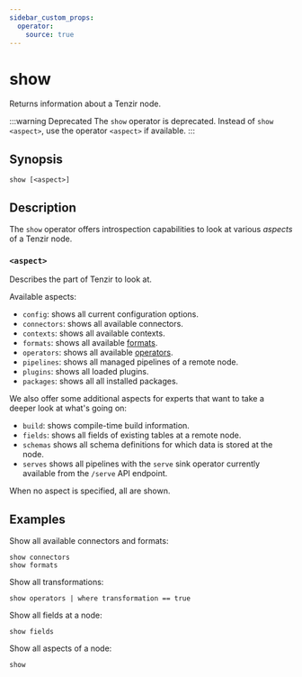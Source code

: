 ```yaml
---
sidebar_custom_props:
  operator:
    source: true
---
```


# show

Returns information about a Tenzir node.

:::warning Deprecated
The `show` operator is deprecated. Instead of `show <aspect>`, use the operator
`<aspect>` if available.
:::

## Synopsis

```
show [<aspect>]
```

## Description

The `show` operator offers introspection capabilities to look at various
*aspects* of a Tenzir node.

### `<aspect>`

Describes the part of Tenzir to look at.

Available aspects:

- `config`: shows all current configuration options.
- `connectors`: shows all available connectors.
- `contexts`: shows all available contexts.
- `formats`: shows all available [formats](../formats.md).
- `operators`: shows all available [operators](../operators.md).
- `pipelines`: shows all managed pipelines of a remote node.
- `plugins`: shows all loaded plugins.
- `packages`: shows all all installed packages.

We also offer some additional aspects for experts that want to take a deeper
look at what's going on:

- `build`: shows compile-time build information.
- `fields`: shows all fields of existing tables at a remote node.
- `schemas` shows all schema definitions for which data is stored at the node.
- `serves` shows all pipelines with the `serve` sink operator currently
  available from the `/serve` API endpoint.

When no aspect is specified, all are shown.

## Examples

Show all available connectors and formats:

```
show connectors
show formats
```

Show all transformations:

```
show operators | where transformation == true
```

Show all fields at a node:

```
show fields
```

Show all aspects of a node:

```
show
```
